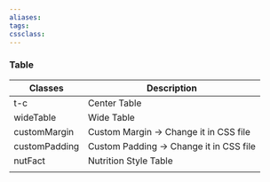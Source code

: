 ```yaml
---
aliases:
tags: 
cssclass:  
---
```


### Table 
| Classes       | Description                            |
| ------------- | -------------------------------------- |
| t-c           | Center Table                           |
| wideTable     | Wide Table                             |
| customMargin  | Custom Margin → Change it in CSS file  |
| customPadding | Custom Padding → Change it in CSS file |
| nutFact       | Nutrition Style Table                  |
|               |                                        |


